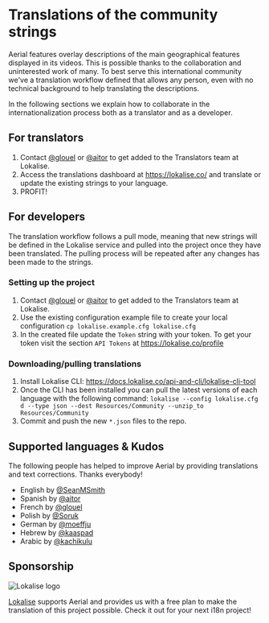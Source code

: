 # Translations of the community strings

Aerial features overlay descriptions of the main geographical features displayed in its videos. This is possible thanks to the collaboration and uninterested work of many. To best serve this international community we've a translation workflow defined that allows any person, even with no technical background to help translating the descriptions.

In the following sections we explain how to collaborate in the internationalization process both as a translator and as a developer.

## For translators

1. Contact [@glouel](https://github.com/glouel) or [@aitor](https://github.com/aitor) to get added to the Translators team at Lokalise.
2. Access the translations dashboard at https://lokalise.co/ and translate or update the existing strings to your language.
3. PROFIT!

## For developers

The translation workflow follows a pull mode, meaning that new strings will be defined in the Lokalise service and pulled into the project once they have been translated. The pulling process will be repeated after any changes has been made to the strings.

### Setting up the project

1. Contact [@glouel](https://github.com/glouel) or [@aitor](https://github.com/aitor) to get added to the Translators team at Lokalise.
2. Use the existing configuration example file to create your local configuration
   `cp lokalise.example.cfg lokalise.cfg`
3. In the created file update the `Token` string with your token. To get your token visit the section `API Tokens` at https://lokalise.co/profile

### Downloading/pulling translations

1. Install Lokalise CLI: https://docs.lokalise.co/api-and-cli/lokalise-cli-tool
2. Once the CLI has been installed you can pull the latest versions of each language with the following command:
   `lokalise --config lokalise.cfg d --type json --dest Resources/Community --unzip_to Resources/Community`
3. Commit and push the new `*.json` files to the repo.

## Supported languages & Kudos

The following people has helped to improve Aerial by providing translations and text corrections. Thanks everybody!

- English by [@SeanMSmith](https://github.com/SeanMSmith)
- Spanish by [@aitor](https://github.com/aitor)
- French by [@glouel](https://github.com/glouel)
- Polish by [@Soruk](https://github.com/Soruk)
- German by [@moeffju](https://github.com/moeffju)
- Hebrew by [@kaaspad](https://github.com/kaaspad)
- Arabic by [@kachikulu](https://github.com/kachikulu)

## Sponsorship

![Lokalise logo](https://user-images.githubusercontent.com/4295/52958944-73f39e00-3395-11e9-9350-79bb7ee43d14.png)

[Lokalise](https://lokalise.co) supports Aerial and provides us with a free plan to make the translation of this project possible. Check it out for your next i18n project!
